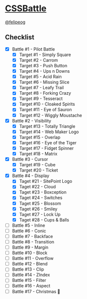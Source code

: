 # [CSSBattle](https://cssbattle.dev)

[@felipeog](https://cssbattle.dev/player/felipeog)

## Checklist

- [x] Battle #1 - Pilot Battle
  - [x] Target #1 - Simply Square
  - [x] Target #2 - Carrom
  - [x] Target #3 - Push Button
  - [x] Target #4 - Ups n Downs
  - [x] Target #5 - Acid Rain
  - [x] Target #6 - Missing Slice
  - [x] Target #7 - Leafy Trail
  - [x] Target #8 - Forking Crazy
  - [x] Target #9 - Tesseract
  - [x] Target #10 - Cloaked Spirits
  - [x] Target #11 - Eye of Sauron
  - [x] Target #12 - Wiggly Moustache
- [x] Battle #2 - Visibility
  - [x] Target #13 - Totally Triangle
  - [x] Target #14 - Web Maker Logo
  - [x] Target #15 - Overlap
  - [x] Target #16 - Eye of the Tiger
  - [x] Target #17 - Fidget Spinner
  - [x] Target #18 - Matrix
- [x] Battle #3 - Cursor
  - [x] Target #19 - Cube
  - [x] Target #20 - Ticket
- [x] Battle #4 - Display
  - [x] Taget #21 - SitePoint Logo
  - [x] Taget #22 - Cloud
  - [x] Taget #23 - Boxception
  - [x] Taget #24 - Switches
  - [x] Taget #25 - Blossom
  - [x] Taget #26 - Smiley
  - [x] Taget #27 - Lock Up
  - [x] Taget #28 - Cups & Balls
- [ ] Battle #5 - Inline
- [ ] Battle #6 - Conic
- [ ] Battle #7 - Backface
- [ ] Battle #8 - Transition
- [ ] Battle #9 - Margin
- [ ] Battle #10 - Block
- [ ] Battle #11 - Overflow
- [ ] Battle #12 - Blend
- [ ] Battle #13 - Clip
- [ ] Battle #14 - ZIndex
- [ ] Battle #15 - Filter
- [ ] Battle #16 - Aspect
- [ ] Battle #17 - Christmas 🎄
